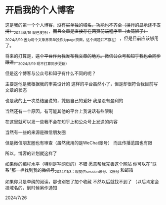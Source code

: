 # 开启我的个人博客
这是我的第一个个人博客，~~没有买单独的域名，功能也不齐全（换行的显示还不支持）~~<sub>2024/8/19 现已支持）</sub>，~~而且文章是直接存在网页前端程序里（太简陋了）~~<sub>2024/8/19 因为每个文章界面单独作为page页面，这个问题并不存在） </sub>，但是目前应该够用了。 

将来的打算是，~~这个平台作为我发布我文章的地方。微信公众号和知乎我也会同步跟进。~~<sub>2024/8/19 现不打算同步更新） </sub>

但是这个博客与公众号和知乎有什么不同的呢？ 

主要是他是我根据我的审美设计的 这样的平台虽然小了，但是却很符合我目前写文章的状态 

也是我的上一次总结里说的，凭借自己的爱好 我是没有盈利的 

当然还有一个原因，有可能其他的平台上我说话有些限制 

在这里就可以发一些我不会在知乎上和公众号上发送的内容 

当然有一些的来源是微信朋友圈 

但是微信朋友圈也有审查（虽然我用的是WeChat账号） 而且传播范围也有限 

所以，博客的计划就这样了 

如果你的编程水平（特别是写网页的）不错 愿意帮我完善这个网站 你可以在"联系"那一栏找到我的~~微信号~~<sub>2024/11/3：现提供session账号、X账号 </sub>和邮箱 

如果你只是单纯的阅读，那也别忘了加个收藏 不然以后就找不到了 （以后肯定会挂域名的，到时候另作通知 

2024/7/26
